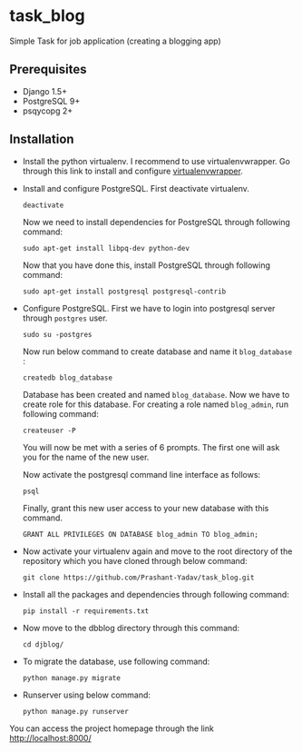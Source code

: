 # task_blog
Simple Task for job application (creating a blogging app)

## Prerequisites

- Django 1.5+
- PostgreSQL 9+
- psqycopg 2+

## Installation

- Install the python virtualenv. I recommend to use virtualenvwrapper. Go through this link to install and configure [virtualenvwrapper](https://virtualenvwrapper.readthedocs.org/en/latest/).

- Install and configure PostgreSQL. First deactivate virtualenv.

	`deactivate`

	Now we need to install dependencies for PostgreSQL through following command:

	`sudo apt-get install libpq-dev python-dev`

	Now that you have done this, install PostgreSQL through following command:

	`sudo apt-get install postgresql postgresql-contrib`

- Configure PostgreSQL. First we have to login into postgresql server through `postgres` user.

	`sudo su -postgres`

	Now run below command to create database and name it `blog_database` :

	`createdb blog_database`

	Database has been created and named `blog_database`. Now we have to create role for this database. For creating a role named `blog_admin`, run following command:

	`createuser -P`

	You will now be met with a series of 6 prompts. The first one will ask you for the name of the new user. 

	Now activate the postgresql command line interface as follows:

	`psql`

	Finally, grant this new user access to your new database with this command.

	`GRANT ALL PRIVILEGES ON DATABASE blog_admin TO blog_admin;`

- Now activate your virtualenv again and move to the root directory of the repository which you have cloned through below command:


	`git clone https://github.com/Prashant-Yadav/task_blog.git`

- Install all the packages and dependencies through following command:

	`pip install -r requirements.txt`

- Now move to the dbblog directory through this command:

	`cd djblog/`

- To migrate the database, use following command:

	`python manage.py migrate`

- Runserver using below command:

	`python manage.py runserver`

You can access the project homepage through the link [http://localhost:8000/](http://localhost:8000/)